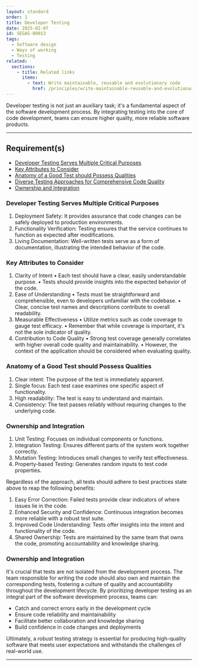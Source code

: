 ```yaml
---
layout: standard
order: 1
title: Developer Testing
date: 2025-02-07
id: SEGAS-00013
tags:
  - Software design
  - Ways of working
  - Testing
related:
  sections:
    - title: Related links
      items:
        - text: Write maintainable, reusable and evolutionary code
          href: /principles/write-maintainable-reusable-and-evolutionary-code/
---
```


Developer testing is not just an auxiliary task; it's a fundamental aspect of the software development process. By integrating testing into the core of code development, teams can ensure higher quality, more reliable software products.

---

## Requirement(s)

- [Developer Testing Serves Multiple Critical Purposes](#Developer-Testing-Serves-Multiple-Critical-Purposes)
- [Key Attributes to Consider](#Key-Attributes-to-Consider)
- [Anatomy of a Good Test should Possess Qualities](#Anatomy-of-a-Good-Test-should-Possess-Qualities)
- [Diverse Testing Approaches for Comprehensive Code Quality](#Diverse-Testing-Approaches-for-Comprehensive-Code-Quality)
- [Ownership and Integration](#Ownership-and-Integration)


### Developer Testing Serves Multiple Critical Purposes

1. Deployment Safety: It provides assurance that code changes can be safely deployed to production environments.
2. Functionality Verification: Testing ensures that the service continues to function as expected after modifications.
3. Living Documentation: Well-written tests serve as a form of documentation, illustrating the intended behavior of the code.

### Key Attributes to Consider

1. Clarity of Intent
    •	Each test should have a clear, easily understandable purpose.
    •	Tests should provide insights into the expected behavior of the code.
 2. Ease of Understanding
    •	Tests must be straightforward and comprehensible, even to developers unfamiliar with the codebase.
    •	Clear, concise test names and descriptions contribute to overall readability.
3. Measurable Effectiveness
    •	Utilize metrics such as code coverage to gauge test efficacy.
    •	Remember that while coverage is important, it's not the sole indicator of quality.
4. Contribution to Code Quality
    •	Strong test coverage generally correlates with higher overall code quality and maintainability.
    •	However, the context of the application should be considered when evaluating quality.

### Anatomy of a Good Test should Possess Qualities

1.	Clear intent: The purpose of the test is immediately apparent.
2.	Single focus: Each test case examines one specific aspect of functionality.
3.	High readability: The test is easy to understand and maintain.
4.	Consistency: The test passes reliably without requiring changes to the underlying code.

### Ownership and Integration

1. Unit Testing: Focuses on individual components or functions.
2. Integration Testing: Ensures different parts of the system work together correctly.
3. Mutation Testing: Introduces small changes to verify test effectiveness.
4. Property-based Testing: Generates random inputs to test code properties.

Regardless of the approach, all tests should adhere to best practices state above to reap the following benefits:
1. Easy Error Correction: Failed tests provide clear indicators of where issues lie in the code.
2. Enhanced Security and Confidence: Continuous integration becomes more reliable with a robust test suite.
3. Improved Code Understanding: Tests offer insights into the intent and functionality of the code.
4. Shared Ownership: Tests are maintained by the same team that owns the code, promoting accountability and knowledge sharing.


### Ownership and Integration

It's crucial that tests are not isolated from the development process. The team responsible for writing the code should also own and maintain the corresponding tests, fostering a culture of quality and accountability throughout the development lifecycle.
By prioritizing developer testing as an integral part of the software development process, teams can:
- Catch and correct errors early in the development cycle
- Ensure code reliability and maintainability
- Facilitate better collaboration and knowledge sharing
- Build confidence in code changes and deployments

Ultimately, a robust testing strategy is essential for producing high-quality software that meets user expectations and withstands the challenges of real-world use.


---

